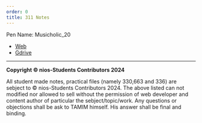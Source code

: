 ```yaml
---
order: 0
title: 311 Notes
---
```


Pen Name:  Musicholic_20
- [Web](/wiki/other-materials)
- [Gdrive](https://drive.google.com/drive/folders/1vY9TWjXDOsFczxCKhH0OqarXRaU0BQhk?usp=drive_link)
-----------
**Copyright © nios-Students Contributors 2024**

All student made notes, practical files (namely 330,663 and 336) are sebject to © nios-Students Contributors 2024. The above listed can not
modified nor allowed to sell without the permission of web developer and content author of particular the sebject/topic/work. Any questions or objections shall be ask to TAMIM himself. His answer shall be final and binding.
